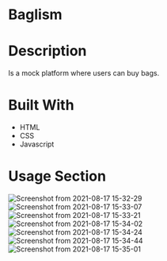# Baglism

# Description
Is a mock platform where users can buy bags.

# Built With
* HTML
* CSS
* Javascript


# Usage Section
![Screenshot from 2021-08-17 15-32-29](https://user-images.githubusercontent.com/73422921/129800531-7e76c23c-248b-4485-b331-8388a89c9d32.png)
![Screenshot from 2021-08-17 15-33-07](https://user-images.githubusercontent.com/73422921/129800571-34b3f360-4902-43d6-839d-ed63f32aa4b6.png)
![Screenshot from 2021-08-17 15-33-21](https://user-images.githubusercontent.com/73422921/129800576-9d7936ee-398d-44df-b1fa-9e17ec798bcd.png)
![Screenshot from 2021-08-17 15-34-02](https://user-images.githubusercontent.com/73422921/129800582-9b5bc32e-cb3f-430a-9f5c-4713a7e47d67.png)
![Screenshot from 2021-08-17 15-34-24](https://user-images.githubusercontent.com/73422921/129800588-005a469c-7fc1-47c5-906d-9c7ab299d312.png)
![Screenshot from 2021-08-17 15-34-44](https://user-images.githubusercontent.com/73422921/129800591-cf223889-968b-43ac-b662-62b4103f8632.png)
![Screenshot from 2021-08-17 15-35-01](https://user-images.githubusercontent.com/73422921/129800593-612e1731-21b5-4d62-bee8-ff197dfd2fa0.png)
